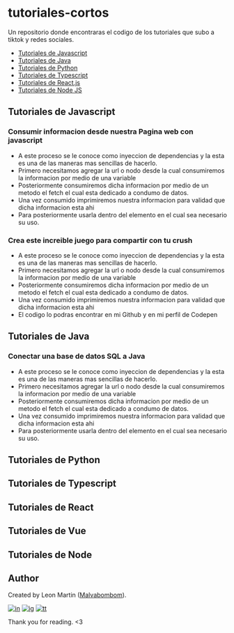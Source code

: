 # tutoriales-cortos
Un repositorio donde encontraras el codigo de los tutoriales que subo a tiktok y redes sociales.

* [Tutoriales de Javascript](#tutoriales-de-javascript)
* [Tutoriales de Java](#tutoriales-de-java)
* [Tutoriales de Python](#tutoriales-de-python)
* [Tutoriales de Typescript](#tutoriales-de-typescript)
* [Tutoriales de React.js](#tutoriales-de-react)
* [Tutoriales de Node JS](#tutoriales-de-node)


## Tutoriales de Javascript

### Consumir informacion desde nuestra Pagina web con javascript
* A este proceso se le conoce como inyeccion de dependencias y la esta es una de las maneras mas sencillas de hacerlo.
* Primero necesitamos agregar la url o nodo desde la cual consumiremos la informacion por medio de una variable
* Posteriormente consumiremos dicha informacion por medio de un metodo el fetch el cual esta dedicado a condumo de datos.
* Una vez consumido imprimiremos nuestra informacion para validad que dicha informacion esta ahi
* Para posteriormente usarla dentro del elemento en el cual sea necesario su uso.

### Crea este increible juego para compartir con tu crush

* A este proceso se le conoce como inyeccion de dependencias y la esta es una de las maneras mas sencillas de hacerlo.
* Primero necesitamos agregar la url o nodo desde la cual consumiremos la informacion por medio de una variable
* Posteriormente consumiremos dicha informacion por medio de un metodo el fetch el cual esta dedicado a condumo de datos.
* Una vez consumido imprimiremos nuestra informacion para validad que dicha informacion esta ahi
* El codigo lo podras encontrar en mi Github y en mi perfil de Codepen

## Tutoriales de Java
### Conectar una base de datos SQL a Java
* A este proceso se le conoce como inyeccion de dependencias y la esta es una de las maneras mas sencillas de hacerlo.
* Primero necesitamos agregar la url o nodo desde la cual consumiremos la informacion por medio de una variable
* Posteriormente consumiremos dicha informacion por medio de un metodo el fetch el cual esta dedicado a condumo de datos.
* Una vez consumido imprimiremos nuestra informacion para validad que dicha informacion esta ahi
* Para posteriormente usarla dentro del elemento en el cual sea necesario su uso.



## Tutoriales de Python

## Tutoriales de Typescript

## Tutoriales de React

## Tutoriales de Vue

## Tutoriales de Node


## Author

Created by Leon Martin ([Malvabombom](https://github.com/malvabombom)).

[![in]][in-link] [![ig]][ig-link] [![tt]][tt-link]

Thank you for reading. <3


[fg]: https://img.shields.io/badge/Figma-F24E1E?style=flat-square&logo=figma&logoColor=white
[in]: https://img.shields.io/badge/LinkedIn-0077B5?style=flat-square&logo=linkedin&logoColor=white
[ig]: https://img.shields.io/badge/Instagram-E4405F?style=flat-square&logo=instagram&logoColor=white
[fb]: https://img.shields.io/badge/Facebook-1877F2?style=flat-square&logo=facebook&logoColor=white
[tt]: https://img.shields.io/badge/tiktok-000000?style=flat-square&logo=tiktok&logoColor=white

[as]: https://holasoymalva.xyz/
[in-link]: https://www.linkedin.com/in/martin-manriquez-899877177/
[ig-link]: https://www.instagram.com/holasoymalva/
[tt-link]: https://www.tiktok.com/@holasoymalva
